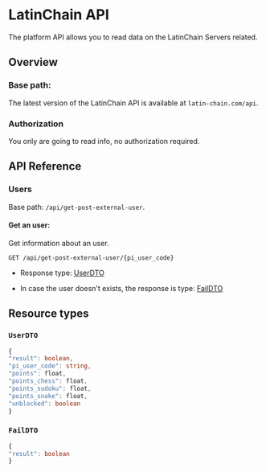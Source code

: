 # LatinChain API

The platform API allows you to read data on the LatinChain Servers related.

## Overview

### Base path:

The latest version of the LatinChain API is available at `latin-chain.com/api`.

### Authorization

You only are going to read info, no authorization required.

## API Reference

### Users

Base path: `/api/get-post-external-user`.

#### Get an user:

Get information about an user.

```
GET /api/get-post-external-user/{pi_user_code}
```

* Response type: [UserDTO](#UserDTO)

* In case the user doesn't exists, the response is type: [FailDTO](#FailDTO)

## Resource types

### `UserDTO`

```typescript
{
"result": boolean, 
"pi_user_code": string,
"points": float,
"points_chess": float, 
"points_sudoku": float,
"points_snake": float,
"unblocked": boolean
}
```

### `FailDTO`

```typescript
{
"result": boolean
}
```
